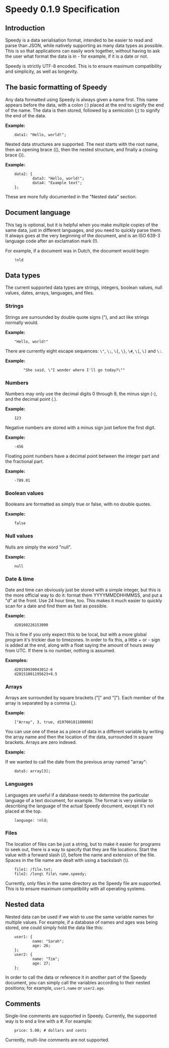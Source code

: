 # Speedy 0.1.9 Specification

## Introduction

Speedy is a data serialisation format, intended to be easier to read and parse than JSON, while natively supporting as many data types as possible. This is so that applications can easily work together, without having to ask the user what format the data is in - for example, if it is a date or not.

Speedy is strictly UTF-8 encoded. This is to ensure maximum compatibility and simplicity, as well as longevity.

## The basic formatting of Speedy

Any data formatted using Speedy is always given a name first. This name appears before the data, with a colon (:) placed at the end to signify the end of the name. The data is then stored, followed by a semicolon (;) to signify the end of the data.

**Example:**

        data1: "Hello, world!";

Nested data structures are supported. The nest starts with the root name, then an opening brace ({), then the nested structure, and finally a closing brace (}).

**Example:**

        data2: {
                data3: "Hello, world!";
                data4: "Example text";
        };
    
These are more fully documented in the "Nested data" section.

## Document language

This tag is optional, but it is helpful when you make multiple copies of the same data, just in different languages, and you need to quickly parse them. It always goes at the very beginning of the document, and is an ISO 639-3 language code after an exclamation mark (!).

For example, if a document was in Dutch, the document would begin:

        !nld

## Data types

The current supported data types are strings, integers, boolean values, null values, dates, arrays, languages, and files.

### Strings

Strings are surrounded by double quote signs ("), and act like strings normally would.

**Example:**

        "Hello, world!"

There are currently eight escape sequences: `\"`, `\;`, `\{`, `\}`, `\#`, `\[`, `\]` and `\:`.

**Example:**

            "She said, \"I wonder where I'll go today?\""

### Numbers

Numbers may only use the decimal digits 0 through 9, the minus sign (-), and the decimal point (.).

**Example:**

        123

Negative numbers are stored with a minus sign just before the first digit.

**Example:**

        -456

Floating point numbers have a decimal point between the integer part and the fractional part.

**Example:**

        -789.01

### Boolean values

Booleans are formatted as simply true or false, with no double quotes.

**Example:**

        false

### Null values

Nulls are simply the word "null".

**Example:**

        null

### Date & time

Date and time can obviously just be stored with a simple integer, but this is the more official way to do it: format them YYYYMMDDHHMMSS, and put a "d" at the front. Use 24 hour time, too. This makes it much easier to quickly scan for a date and find them as fast as possible.

**Example:**

        d20160226153000
    
This is fine if you only expect this to be local, but with a more global program it's trickier due to timezones. In order to fix this, a little + or - sign is added at the end, along with a float saying the amount of hours away from UTC. If there is no number, nothing is assumed.

**Examples:**

        d20150930043012-6
        d20151001195623+8.5

### Arrays

Arrays are surrounded by square brackets ("[" and "]"). Each member of the array is separated by a comma (,).

**Example**:

        ["Array", 3, true, d19700101100000]

You can use one of these as a piece of data in a different variable by writing the array name and then the location of the data, surrounded in square brackets. Arrays are zero indexed.

**Example:**

If we wanted to call the date from the previous array named "array":

        data5: array[3];

### Languages

Languages are useful if a database needs to determine the particular language of a text document, for example. The format is very similar to describing the language of the actual Speedy document, except it's not placed at the top.

        language: !nld;
        
### Files

The location of files can be just a string, but to make it easier for programs to seek out, there is a way to specify that they are file locations. Start the value with a forward slash (/), before the name and extension of the file. Spaces in the file name are dealt with using a backslash (\\).

        file1: /file.txt;
        file2: /long\ file\ name.speedy;
        
Currently, only files in the same directory as the Speedy file are supported. This is to ensure maximum compatibility with all operating systems.

## Nested data

Nested data can be used if we wish to use the same variable names for multiple values. For example, if a database of names and ages was being stored, one could simply hold the data like this:

        user1: {
                name: "Sarah";
                age: 26;
        };
        user2: {
                name: "Tim";
                age: 27;
        };

In order to call the data or reference it in another part of the Speedy document, you can simply call the variables according to their nested positions; for example, `user1.name` or `user2.age`.

## Comments

Single-line comments are supported in Speedy. Currently, the supported way is to end a line with a #. For example:

        price: 5.00; # dollars and cents

Currently, multi-line comments are not supported.
